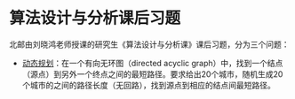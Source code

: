 # 算法设计与分析课后习题

北邮由刘晓鸿老师授课的研究生《算法设计与分析课》课后习题，分为三个问题：

- [动态规划](#dp)：在一个有向无环图（directed acyclic graph）中，找到一个结点（源点）到另外一个终点之间的最短路径。要求给出20个城市，随机生成20个城市的之间的路径长度（无回路），找到源点到相应的结点间最短路径。
